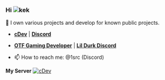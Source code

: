 ### Hi ![kek](https://cdn.discordapp.com/emojis/774570117002166283.gif?v=1) 

🔭 I own various projects and develop for known public projects.
- [**cDev**](https://cdev.shop/) | [**Discord**](https://discord.gg/cdev)
- [**OTF Gaming Developer**](https://otfgaming.com) | [**Lil Durk Discord**](https://discord.gg/lildurk) 


- 📫 How to reach me: @1src (Discord)

**My Server**
[![cDev](https://discordapp.com/api/guilds/860996899372007424/widget.png?style=banner4)](https://discord.com/invite/cdev)
